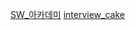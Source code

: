 [SW_아카데미](https://www.swexpertacademy.com/main/main.do)
[interview_cake](https://www.interviewcake.com/)
